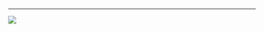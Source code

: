 

---
[![](https://visitcount.itsvg.in/api?id=Heet-Limbani&icon=0&color=0)](https://visitcount.itsvg.in)
